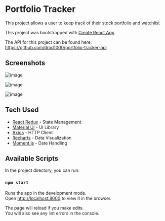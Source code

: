 # Portfolio Tracker

This project allows a user to keep track of their stock portfolio and watchlist

This project was bootstrapped with [Create React App](https://github.com/facebook/create-react-app).

The API for this project can be found here: https://github.com/drod1000/portfolio-tracker-api

## Screenshots

![image](https://user-images.githubusercontent.com/19962197/64623286-52e4b000-d3ae-11e9-9b93-e02f16bd6f13.png)

![image](https://user-images.githubusercontent.com/19962197/64623316-5f690880-d3ae-11e9-8368-95ec4104fd28.png)

![image](https://user-images.githubusercontent.com/19962197/64623329-65f78000-d3ae-11e9-8641-e5494f904f24.png)

## Tech Used

* [React Redux](https://react-redux.js.org/) - State Management
* [Material UI](https://material-ui.com) - UI Library
* [Axios](https://www.npmjs.com/package/axios) - HTTP Client
* [Recharts](http://recharts.org) - Data Visualization
* [Moment.js](https://momentjs.com) - Date Handling

## Available Scripts

In the project directory, you can run:

### `npm start`

Runs the app in the development mode.<br>
Open [http://localhost:8000](http://localhost:8000) to view it in the browser.

The page will reload if you make edits.<br>
You will also see any lint errors in the console.
